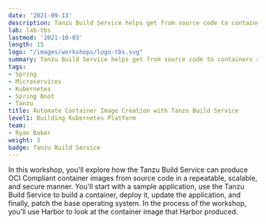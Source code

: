 ```yaml
---
date: '2021-09-13'
description: Tanzu Build Service helps get from source code to containers securely and repeatably.
lab: lab-tbs
lastmod: '2021-10-03'
length: 15
logo: "/images/workshops/logo-tbs.svg"
summary: Tanzu Build Service helps get from source code to containers securely and repeatably.
tags:
- Spring
- Microservices
- Kubernetes
- Spring Boot
- Tanzu
title: Automate Container Image Creation with Tanzu Build Service
level1: Building Kubernetes Platform
team:
- Ryan Baker
weight: 3
badge: Tanzu Build Service
---
```


In this workshop, you'll explore how the Tanzu Build Service can produce OCI Compliant container images from source code in a repeatable, scalable, and secure manner. You'll start with a sample application, use the Tanzu Build Service to build a container, deploy it, update the application, and finally, patch the base operating system. In the process of the workshop, you'll use Harbor to look at the container image that Harbor produced.